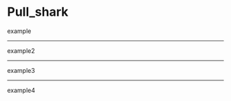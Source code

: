 # Pull_shark

<p> example </p>
<hr>
<p> example2 </p>
<hr>
<p> example3 </p>
<hr>
<p> example4 </p>
